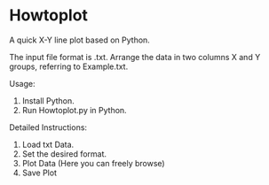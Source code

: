 # Howtoplot
A quick X-Y line plot based on Python.

The input file format is .txt. Arrange the data in two columns X and Y groups, referring to Example.txt.

Usage:
1. Install Python.
2. Run Howtoplot.py in Python.

Detailed Instructions:
1. Load txt Data.
2. Set the desired format.
3. Plot Data (Here you can freely browse)
4. Save Plot

